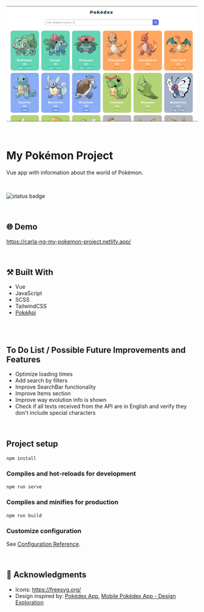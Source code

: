 <p align="center">
  <img src="https://github.com/carla-ng/my-pokemon-project/blob/master/src/assets/readme_image_1.jpg?raw=true" alt="Pokemon Project">
</p>

<br/>

# My Pokémon Project
Vue app with information about the world of Pokémon.

<br/>

![status badge](https://img.shields.io/badge/status-in%20progress-yellow)

<br/>

## :globe_with_meridians: Demo
https://carla-ng-my-pokemon-project.netlify.app/

<br/>

## :hammer_and_pick: Built With
* Vue
* JavaScript
* SCSS
* TailwindCSS
* [PokéApi](https://pokeapi.co/)

<br/>

<br/>

## To Do List / Possible Future Improvements and Features
* Optimize loading times
* Add search by filters
* Improve SearchBar functionality 
* Improve Items section
* Improve way evolution info is shown
* Check if all texts received from the API are in English and verify they don't include special characters

<br/>

## Project setup
```
npm install
```

### Compiles and hot-reloads for development
```
npm run serve
```

### Compiles and minifies for production
```
npm run build
```

### Customize configuration
See [Configuration Reference](https://cli.vuejs.org/config/).

<br/>

## :clap: Acknowledgments
* Icons: https://freesvg.org/
* Design inspired by: [Pokédex App](https://dribbble.com/shots/6540871-Pokedex-App/attachments/6540871-Pokedex-App?mode=media), [Mobile Pokédex App - Design Exploration](https://dribbble.com/shots/16833947-Mobile-Pokedex-App-Design-Exploration?utm_source=Clipboard_Shot&utm_campaign=sulistryono&utm_content=Mobile%20Pokedex%20App%20-%20Design%20Exploration&utm_medium=Social_Share&utm_source=Clipboard_Shot&utm_campaign=sulistryono&utm_content=Mobile%20Pokedex%20App%20-%20Design%20Exploration&utm_medium=Social_Share)
